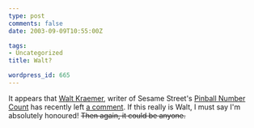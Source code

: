 ```yaml
---
type: post
comments: false
date: 2003-09-09T10:55:00Z

tags:
- Uncategorized
title: Walt?

wordpress_id: 665
---
```


It appears that [Walt Kraemer](http://www.birdlives.com/waltbio.html), writer of Sesame Street's [Pinball Number Count](/blog/2003/07/the-pinball-song-again/) has recently left [a comment](/blog/2003/07/the-pinball-song-again/#comment-904). If this really is Walt, I must say I'm absolutely honoured! <del>Then again, it could be anyone.</del>
